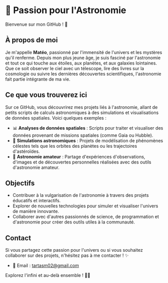 # 🌌 Passion pour l'Astronomie

Bienvenue sur mon GitHub ! 👋

## À propos de moi

Je m'appelle **Matéo**, passionné par l'immensité de l'univers et les mystères qu'il renferme. Depuis mon plus jeune âge, je suis fasciné par l'astronomie et tout ce qui touche aux étoiles, aux planètes, et aux galaxies lointaines. Que ce soit observer le ciel avec un télescope, lire des livres sur la cosmologie ou suivre les dernières découvertes scientifiques, l'astronomie fait partie intégrante de ma vie.

## Ce que vous trouverez ici
Sur ce GitHub, vous découvrirez mes projets liés à l'astronomie, allant de petits scripts de calculs astronomiques à des simulations et visualisations de données spatiales. Voici quelques exemples :

- 📊 **Analyses de données spatiales** : Scripts pour traiter et visualiser des données provenant de missions spatiales (comme Gaia ou Hubble).
- 🔭 **Simulations astronomiques** : Projets de modélisation de phénomènes célestes tels que les orbites des planètes ou les trajectoires d'astéroïdes.
- 🌠 **Astronomie amateur** : Partage d'expériences d'observations, d'images et de découvertes personnelles réalisées avec des outils d'astronomie amateur.

## Objectifs

- Contribuer à la vulgarisation de l'astronomie à travers des projets éducatifs et interactifs.
- Explorer de nouvelles technologies pour simuler et visualiser l'univers de manière innovante.
- Collaborer avec d'autres passionnés de science, de programmation et d'astronomie pour créer des outils utiles à la communauté.

## Contact

Si vous partagez cette passion pour l'univers ou si vous souhaitez collaborer sur des projets, n'hésitez pas à me contacter ! ✨

- 📧 Email : tartasm02@gmail.com

Explorez l'infini et au-delà ensemble ! 🚀🌟
